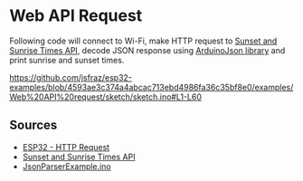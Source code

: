 # Web API Request

Following code will connect to Wi-Fi, make HTTP request to [Sunset and Sunrise Times API](https://sunrisesunset.io/api/), decode JSON response using [ArduinoJson library](https://arduinojson.org/) and print sunrise and sunset times.

https://github.com/jsfraz/esp32-examples/blob/4593ae3c374a4abcac713ebd4986fa36c35bf8e0/examples/Web%20API%20request/sketch/sketch.ino#L1-L60

## Sources

- [ESP32 - HTTP Request](https://esp32io.com/tutorials/esp32-http-request)
- [Sunset and Sunrise Times API](https://sunrisesunset.io/api/)
- [JsonParserExample.ino](https://arduinojson.org/v6/example/parser/)
